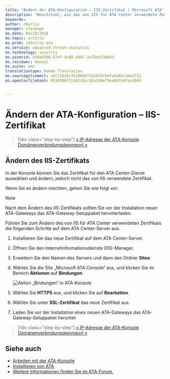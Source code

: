 ```yaml
---
title: "Ändern der ATA-Konfiguration – IIS-Zertifikat | Microsoft ATA"
description: "Beschreibt, wie das von IIS für ATA Center verwendete Zertifikat geändert wird."
keywords: 
author: rkarlin
manager: stevenpo
ms.date: 04/28/2016
ms.topic: article
ms.prod: identity-ata
ms.service: advanced-threat-analytics
ms.technology: security
ms.assetid: e58a0390-57ef-4c68-a987-2e75e5f3d6b3
ms.reviewer: bennyl
ms.suite: ems
translationtype: Human Translation
ms.sourcegitcommit: a5c7163bc7b1989672e587bfb4fa6a65cd4e3751
ms.openlocfilehash: 6516500f3134228cc92e269ef5ea8bfe4faa19d9


---
```


# Ändern der ATA-Konfiguration – IIS-Zertifikat

>[!div class="step-by-step"]
[« IP-Adresse der ATA-Konsole](modifying-ata-config-consoleip.md)
[Domänenverbindungskennwort »](modifying-ata-config-dcpassword.md)

## Ändern des IIS-Zertifikats
In der Konsole können Sie das Zertifikat für den ATA Center-Dienst auswählen und ändern, jedoch nicht das von IIS verwendete Zertifikat.

Wenn Sie es ändern möchten, gehen Sie wie folgt vor:

> [!NOTE]
> Nach dem Ändern des IIS-Zertifikats sollten Sie vor der Installation neuer ATA-Gateways das ATA-Gateway-Setuppaket herunterladen.

Führen Sie zum Ändern des von IIS für ATA Center verwendeten Zertifikats die folgenden Schritte auf dem ATA Center-Server aus.

1.  Installieren Sie das neue Zertifikat auf dem ATA Center-Server.

2.  Öffnen Sie den Internetinformationsdienste (IIS)-Manager.

3.  Erweitern Sie den Namen des Servers und dann den Ordner **Sites**.

4.  Wählen Sie die Site „Microsoft ATA Console“ aus, und klicken Sie im Bereich **Aktionen** auf **Bindungen**.

    ![Aktion „Bindungen“ in ATA-Konsole](media/ATA-console-change-IP-bindings.jpg)

5.  Wählen Sie **HTTPS** aus, und klicken Sie auf **Bearbeiten**.

6.  Wählen Sie unter **SSL-Zertifikat** das neue Zertifikat aus.

7.  Laden Sie vor der Installation eines neuen ATA-Gateways das ATA-Gateway-Setuppaket herunter.

>[!div class="step-by-step"]
[« IP-Adresse der ATA-Konsole](modifying-ata-config-consoleip.md)
[Domänenverbindungskennwort »](modifying-ata-config-dcpassword.md)

## Siehe auch
- [Arbeiten mit der ATA-Konsole](working-with-ata-console.md)
- [Installieren von ATA](install-ata.md)
- [Weitere Informationen finden Sie im ATA-Forum.](https://social.technet.microsoft.com/Forums/security/home?forum=mata)



<!--HONumber=Jul16_HO3-->



